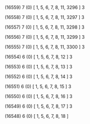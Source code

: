 (16559) 7 (0) [ 1, 5, 6, 7, 8, 11, 3296 ] 3 


(16558) 7 (0) [ 1, 5, 6, 7, 8, 11, 3297 ] 3 


(16557) 7 (0) [ 1, 5, 6, 7, 8, 11, 3298 ] 3 


(16556) 7 (0) [ 1, 5, 6, 7, 8, 11, 3299 ] 3 


(16555) 7 (0) [ 1, 5, 6, 7, 8, 11, 3300 ] 3 


(16554) 6 (0) [ 1, 5, 6, 7, 8, 12 ] 3 


(16553) 6 (0) [ 1, 5, 6, 7, 8, 13 ] 3 


(16552) 6 (0) [ 1, 5, 6, 7, 8, 14 ] 3 


(16551) 6 (0) [ 1, 5, 6, 7, 8, 15 ] 3 


(16550) 6 (0) [ 1, 5, 6, 7, 8, 16 ] 3 


(16549) 6 (0) [ 1, 5, 6, 7, 8, 17 ] 3 


(16548) 6 (0) [ 1, 5, 6, 7, 8, 18 ]  

